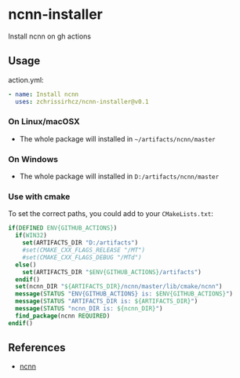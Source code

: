 # ncnn-installer

Install ncnn on gh actions

## Usage
action.yml:
```yml
- name: Install ncnn
  uses: zchrissirhcz/ncnn-installer@v0.1
```

### On Linux/macOSX
* The whole package will installed in `~/artifacts/ncnn/master`

### On Windows
* The whole package will installed in `D:/artifacts/ncnn/master`

### Use with cmake
To set the correct paths, you could add to your `CMakeLists.txt`:
```cmake
if(DEFINED ENV{GITHUB_ACTIONS})
  if(WIN32)
    set(ARTIFACTS_DIR "D:/artifacts")
    #set(CMAKE_CXX_FLAGS_RELEASE "/MT")
    #set(CMAKE_CXX_FLAGS_DEBUG "/MTd")
  else()
    set(ARTIFACTS_DIR "$ENV{GITHUB_ACTIONS}/artifacts")
  endif()
  set(ncnn_DIR "${ARTIFACTS_DIR}/ncnn/master/lib/cmake/ncnn")
  message(STATUS "ENV{GITHUB_ACTIONS} is: $ENV{GITHUB_ACTIONS}")
  message(STATUS "ARTIFACTS_DIR is: ${ARTIFACTS_DIR}")
  message(STATUS "ncnn_DIR is: ${ncnn_DIR}")
  find_package(ncnn REQUIRED)
endif()
```

## References
- [ncnn](https://github.com/tencent/ncnn)